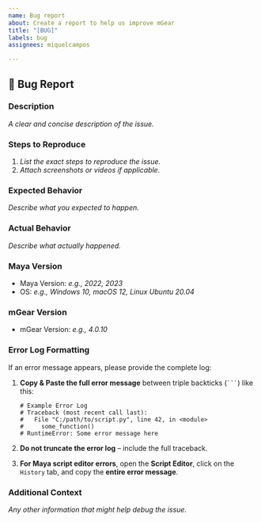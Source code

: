 ```yaml
---
name: Bug report
about: Create a report to help us improve mGear
title: "[BUG]"
labels: bug
assignees: miquelcampos

---
```


## 🐞 Bug Report

### Description

_A clear and concise description of the issue._

### Steps to Reproduce
1. _List the exact steps to reproduce the issue._
2. _Attach screenshots or videos if applicable._

### Expected Behavior
_Describe what you expected to happen._

### Actual Behavior
_Describe what actually happened._

### Maya Version
- Maya Version: _e.g., 2022, 2023_
- OS: _e.g., Windows 10, macOS 12, Linux Ubuntu 20.04_

### mGear Version
- mGear Version: _e.g., 4.0.10_

### Error Log Formatting
If an error message appears, please provide the complete log:

1. **Copy & Paste the full error message** between triple backticks (` ``` `) like this:

    ```
    # Example Error Log
    # Traceback (most recent call last):
    #   File "C:/path/to/script.py", line 42, in <module>
    #     some_function()
    # RuntimeError: Some error message here
    ```

2. **Do not truncate the error log** – include the full traceback.

3. **For Maya script editor errors**, open the **Script Editor**, click on the `History` tab,
   and copy the **entire error message**.

### Additional Context
_Any other information that might help debug the issue._
